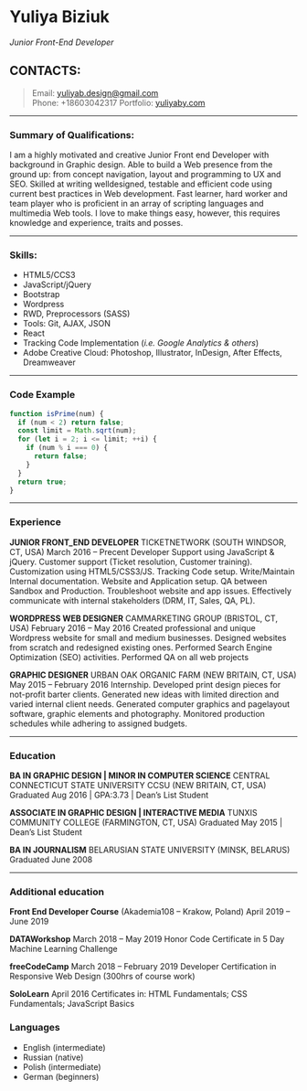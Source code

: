 # Yuliya Biziuk
*Junior Front-End Developer*

## CONTACTS:
> Email:  yuliyab.design@gmail.com  
> Phone: +18603042317
> Portfolio: [yuliyaby.com](https://yuliyaby.com)

---

### Summary of Qualifications:
I am a highly motivated and creative Junior Front end Developer with background in Graphic design. Able to build a Web presence from the ground up: from concept navigation, layout and programming to UX and SEO. Skilled at writing welldesigned, testable and efficient code using current best practices in Web development. Fast learner, hard worker and team player who is proficient in an array of scripting languages and multimedia Web tools. I love to make things easy, however, this requires knowledge and experience, traits and posses.

---

### Skills:
- HTML5/CCS3
- JavaScript/jQuery
- Bootstrap
- Wordpress
- RWD, Preprocessors (SASS)
- Tools: Git, AJAX, JSON
- React
- Tracking Code Implementation
(*i.e. Google Analytics & others*)
- Adobe Creative Cloud: Photoshop, Illustrator, InDesign, After Effects, Dreamweaver

---

### Code Example
```javascript
function isPrime(num) {
  if (num < 2) return false;
  const limit = Math.sqrt(num);
  for (let i = 2; i <= limit; ++i) {
    if (num % i === 0) {
      return false;
    }
  }
  return true;
}
```

---

### Experience
**JUNIOR FRONT_END DEVELOPER**
TICKETNETWORK (SOUTH WINDSOR, CT, USA)
March 2016 – Precent
Developer Support using JavaScript & jQuery. Customer support (Ticket resolution, Customer training). Customization using HTML5/CSS3/JS. Tracking Code setup. Write/Maintain Internal documentation. Website and Application setup. QA between Sandbox and Production. Troubleshoot website and app issues. Effectively communicate with internal stakeholders (DRM, IT, Sales, QA, PL).

**WORDPRESS WEB DESIGNER**
CAMMARKETING GROUP (BRISTOL, CT, USA)
February 2016 – May 2016
Created professional and unique Wordpress website for small and medium businesses. Designed websites from scratch and redesigned existing ones. Performed Search Engine Optimization (SEO) activities. Performed QA on all web projects

**GRAPHIC DESIGNER**
URBAN OAK ORGANIC FARM (NEW BRITAIN, CT, USA)
May 2015 – February 2016
Internship. Developed print design pieces for not-profit barter clients. Generated new ideas with limited direction and varied
internal client needs. Generated computer graphics and pagelayout software, graphic elements and photography. Monitored production schedules while adhering to assigned budgets.

---

### Education

**BA IN GRAPHIC DESIGN | MINOR IN COMPUTER SCIENCE**
CENTRAL CONNECTICUT STATE UNIVERSITY CCSU (NEW BRITAIN, CT, USA)
Graduated Aug 2016 | GPA:3.73 | Dean’s List Student

**ASSOCIATE IN GRAPHIC DESIGN | INTERACTIVE MEDIA**
TUNXIS COMMUNITY COLLEGE (FARMINGTON, CT, USA)
Graduated May 2015 | Dean’s List Student

**BA IN JOURNALISM**
BELARUSIAN STATE UNIVERSITY (MINSK, BELARUS)
Graduated June 2008

---

### Additional education
**Front End Developer Course**
(Akademia108 – Krakow, Poland)
April 2019 – June 2019

**DATAWorkshop**
March 2018 – May 2019
Honor Code Certificate in 5 Day
Machine Learning Challenge

**freeCodeCamp**
March 2018 – February 2019
Developer Certification in Responsive
Web Design (300hrs of course work)

**SoloLearn**
April 2016
Certificates in: HTML Fundamentals;
CSS Fundamentals; JavaScript Basics

### Languages
 * English (intermediate)
 * Russian (native)
 * Polish (intermediate)
 * German (beginners)
